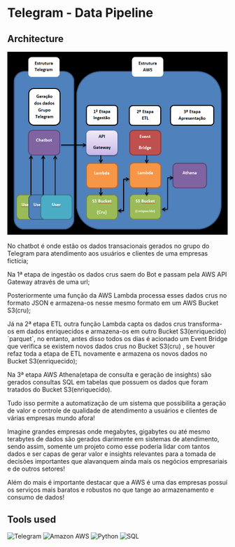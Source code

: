 # Telegram - Data Pipeline  

## Architecture

<p align="center"><img src="image/map api telegram.png"></p>

<p> No chatbot é onde estão os dados transacionais gerados no grupo do Telegram para atendimento aos usuários e clientes de uma empresas fictícia; </p>
<p> Na 1ª etapa de ingestão os dados crus saem do Bot e passam pela AWS API Gateway através de uma url; </p>
<p> Posteriormente uma função da AWS Lambda processa esses dados crus no formato JSON e armazena-os nesse mesmo formato em um AWS Bucket S3(cru); </p>
<p> Já na 2ª etapa ETL outra função Lambda capta os dados crus transforma-os em dados enriquecidos e armazena-os em outro Bucket S3(enriquecido)  `parquet`, no entanto, antes disso todos os dias é acionado um Event Bridge que verifica se existem novos dados crus no Bucket S3(cru) , se houver refaz toda a etapa de ETL novamente e armazena os novos dados no Bucket S3(enriquecido); </p>
<p> Na 3ª etapa AWS Athena(etapa de consulta e geração de insights) são gerados consultas SQL em tabelas que possuem os dados que foram tratados do Bucket S3(enriquecido).</p>
<p> Tudo isso permite a automatização de um sistema que possibilita a geração de valor e controle de qualidade de atendimento a usuários e clientes de várias empresas mundo afora!</p>
<p> Imagine grandes empresas onde megabytes, gigabytes ou até mesmo terabytes  de dados são gerados diarimente em sistemas de atendimento, sendo assim, somente um projeto como esse poderia lidar com tantos dados e ser capas de gerar valor e insights relevantes para a tomada de decisões importantes que alavanquem ainda mais os negócios empresariais e de outros setores!</p>
<p> Além do mais é importante destacar que a AWS é uma das empresas possuí os serviços mais baratos e robustos no que tange ao armazenamento e consumo de dados!</p>



## Tools used

![Telegram](https://img.shields.io/badge/-Telegram_Bots-blue?style=flat-square&logo=telegram) 
![Amazon AWS](https://img.shields.io/badge/AWS-%23FF9900.svg?style=for-the-badge&logo=amazon-aws&logoColor=white)
![Python](https://img.shields.io/badge/Python-white?style=flat-square&logo=python)
![SQL](https://img.shields.io/badge/-SQL-blue?style=flat-square&logo=sqlite)


